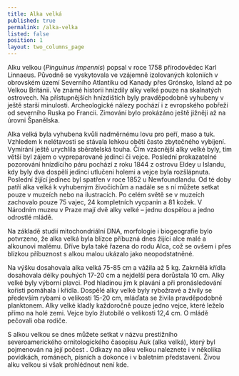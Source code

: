 ```yaml
---
title: Alka velká
published: true
permalink: /alka-velka
listed: false
position: 1
layout: two_columns_page
---
```

Alku velkou (_Pinguinus impennis_) popsal v roce 1758 přírodovědec Karl Linnaeus. Původně se vyskytovala ve vzájemně izolovaných koloniích v obrovském území Severního Atlantiku od Kanady přes Grónsko, Island až po Velkou Británii. Ve známé historii hnízdily alky velké pouze na skalnatých ostrovech. Na přístupnějších hnízdištích byly pravděpodobně vyhubeny v ještě starší minulosti. Archeologické nálezy pochází i z evropského pobřeží od severního Ruska po Francii. Zimování bylo prokázáno ještě jižněji až na úrovni Španělska. 

Alka velká byla vyhubena kvůli nadměrnému lovu pro peří, maso a tuk. Vzhledem k nelétavosti se stávala lehkou obětí často zbytečného vybíjení. Vymírání ještě urychlila sběratelská touha. Čím vzácnější alky velké byly, tím větší byl zájem o vypreparované jedinci či vejce. Poslední prokazatelné pozorování hnízdícího páru pochází z roku 1844 z ostrovu Eldey u Islandu, kdy byly dva dospělí jedinci utlučeni holemi a vejce byla rozšlápnuta. Poslední žijící jedinec byl spatřen v roce 1852 u Newfoundlandu. Od té doby patří alka velká k vyhubeným živočichům a nadále se s ní můžete setkat pouze v muzeích nebo na ilustracích. Po celém světě se v muzeích zachovalo pouze 75 vajec, 24 kompletních vycpanin a 81 kožek. V Národním muzeu v Praze mají dvě alky velké – jednu dospělou a jedno odrostlé mládě. 

Na základě studií mitochondriální DNA, morfologie i biogeografie bylo potvrzeno, že alka velká byla blízce příbuzná dnes žijící alce malé a alkounovi malému. Dříve byla také řazena do rodu Alca, což se ovšem i přes blízkou příbuznost s alkou malou ukázalo jako neopodstatněné. 

Na výšku dosahovala alka velká 75-85 cm a vážila až 5 kg. Zakrnělá křídla dosahovala délky pouhých 17-20 cm a nejdelší pera dorůstala 10 cm. Alky velké byly výborní plavci. Pod hladinou jim k plavání a při pronásledování kořisti pomáhala i křídla. Dospělé alky velké byly rybožravé a živily se především rybami o velikosti 15-20 cm, mláďata se živila pravděpodobně planktonem. Alky velké kladly každoročně pouze jedno vejce, které leželo přímo na holé zemi. Vejce bylo žlutobílé o velikosti 12,4 cm. O mládě pečovali oba rodiče. 

S alkou velkou se dnes můžete setkat v názvu prestižního severoamerického ornitologického časopisu Auk (alka velká), který byl pojmenován na její počest . Odkazy na alku velkou naleznete i v několika povídkách, románech, písních a dokonce i v baletním představení. Živou alku velkou si však prohlédnout není kde.
